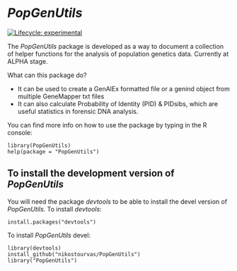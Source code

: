 # *PopGenUtils*

<!-- badges: start -->
  [![Lifecycle: experimental](https://img.shields.io/badge/lifecycle-experimental-orange.svg)](https://www.tidyverse.org/lifecycle/#experimental)
  <!-- badges: end -->
  
The *PopGenUtils* package is developed as a way to document a collection of helper functions for the analysis of population genetics data. Currently at ALPHA stage.

What can this package do?

- It can be used to create a GenAlEx formatted file or a genind object from multiple GeneMapper txt files  
- It can also calculate Probability of Identity (PID) & PIDsibs, which are useful statistics in forensic DNA analysis.

You can find more info on how to use the package by typing in the R console:

```
library(PopGenUtils)
help(package = "PopGenUtils")
```

## To install the development version of *PopGenUtils*

You will need the package *devtools*  to be able to install the devel version of *PopGenUtils*. To install *devtools*:

```
install.packages("devtools")
```

To install *PopGenUtils* devel:

```
library(devtools)
install_github("nikostourvas/PopGenUtils")
library("PopGenUtils")
```
